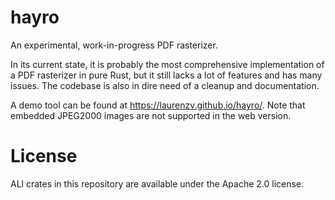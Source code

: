 # hayro

An experimental, work-in-progress PDF rasterizer.

In its current state, it is probably the most comprehensive implementation of a PDF rasterizer in pure Rust,
but it still lacks a lot of features and has many issues. The codebase is also in dire need of a cleanup and documentation.

A demo tool can be found at https://laurenzv.github.io/hayro/. Note that embedded JPEG2000 images are not supported
in the web version.

# License
ALl crates in this repository are available under the Apache 2.0 license.